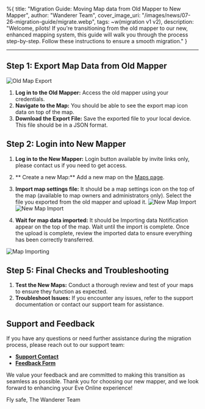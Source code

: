 %{
title: "Migration Guide: Moving Map data from Old Mapper to New Mapper",
author: "Wanderer Team",
cover_image_uri: "/images/news/07-26-migration-guide/migrate.webp",
tags: ~w(migration v1 v2),
description: "Welcome, pilots! If you're transitioning from the old mapper to our new, enhanced mapping system, this guide will walk you through the process step-by-step. Follow these instructions to ensure a smooth migration."
}

---
## Step 1: Export Map Data from Old Mapper

![Old Map Export](/images/news/07-26-migration-guide/old_export.png)

1. **Log in to the Old Mapper:** Access the old mapper using your credentials.
2. **Navigate to the Map:** You should be able to see the export map icon data on top of the map.
3. **Download the Export File:** Save the exported file to your local device. This file should be in a JSON format.

## Step 2: Login into New Mapper

1. **Log in to the New Mapper:** Login button available by invite links only, please contact us if you need to get access.
2. ** Create a new Map:** Add a new map on the [Maps page](https://dev.wanderer.deadly-w.space/maps).

3. **Import map settings file:** It should be a map settings icon on the top of the map (available to map owners and administrators only). Select the file you exported from the old mapper and upload it.
![New Map Import](/images/news/07-26-migration-guide/new_import.png)
![New Map Import](/images/news/07-26-migration-guide/new_select_file.png)

4. **Wait for map data imported:** It should be Importing data Notification appear on the top of the map. Wait until the import is complete. Once the upload is complete, review the imported data to ensure everything has been correctly transferred.

![Map Importing](/images/news/07-26-migration-guide/importing.png)

## Step 5: Final Checks and Troubleshooting

1. **Test the New Maps:** Conduct a thorough review and test of your maps to ensure they function as expected.
2. **Troubleshoot Issues:** If you encounter any issues, refer to the support documentation or contact our support team for assistance.

## Support and Feedback

If you have any questions or need further assistance during the migration process, please reach out to our support team:

- **[Support Contact](#)**
- **[Feedback Form](#)**

We value your feedback and are committed to making this transition as seamless as possible. Thank you for choosing our new mapper, and we look forward to enhancing your Eve Online experience!

Fly safe,
The Wanderer Team
